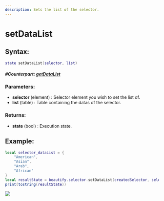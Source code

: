 ```yaml
---
description: Sets the list of the selector.
---
```


# setDataList

## **Syntax:**

```lua
state setDataList(selector, list)
```

#### _**\#Counterpart:**_ [_**getDataList**_](getselectordatalist.md)

### **Parameters:**

* **selector** \(element\) : Selector element you wish to set the list of.
* **list** \(table\) : Table containing the datas of the selector.

### **Returns:**

* **state** \(bool\) : Execution state.

## **Example:**

```lua
local selector_dataList = {
    "American",
    "Asian",
    "Arab",
    "African" 
}
local resultState = beautify.selector.setDataList(createdSelector, selector_dataList)
print(tostring(resultState))
```

![](https://github.com/OvileAmriam/MTA-Beautify-Library/tree/63ce80a583f0a48548c507530434e109f236aef7/.gitbook/assets/setselectordatalist.png)


